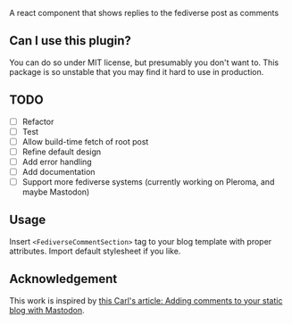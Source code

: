 A react component that shows replies to the fediverse post as comments

## Can I use this plugin?

You can do so under MIT license, but presumably you don't want to.
This package is so unstable that you may find it hard to use in production.

## TODO

- [ ] Refactor
- [ ] Test
- [ ] Allow build-time fetch of root post
- [ ] Refine default design
- [ ] Add error handling
- [ ] Add documentation
- [ ] Support more fediverse systems (currently working on Pleroma, and maybe Mastodon)

## Usage

Insert `<FediverseCommentSection>` tag to your blog template with proper attributes. Import default stylesheet if you like.

## Acknowledgement

This work is inspired by [this Carl's article: Adding comments to your static blog with Mastodon](https://carlschwan.eu/2020/12/29/adding-comments-to-your-static-blog-with-mastodon/).
